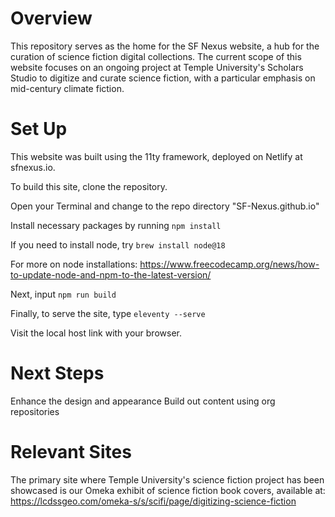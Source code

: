 # Overview

This repository serves as the home for the SF Nexus website, a hub for the curation of science fiction digital collections. The current scope of this website focuses on an ongoing project at Temple University's Scholars Studio to digitize and curate science fiction, with a particular emphasis on mid-century climate fiction.

# Set Up

This website was built using the 11ty framework, deployed on Netlify at sfnexus.io.

To build this site, clone the repository. 

Open your Terminal and change to the repo directory "SF-Nexus.github.io"

Install necessary packages by running `npm install` 

If you need to install node, try `brew install node@18`

For more on node installations: https://www.freecodecamp.org/news/how-to-update-node-and-npm-to-the-latest-version/

Next, input `npm run build`

Finally, to serve the site, type `eleventy --serve`

Visit the local host link with your browser.

# Next Steps

Enhance the design and appearance
Build out content using org repositories

# Relevant Sites

The primary site where Temple University's science fiction project has been showcased is our Omeka exhibit of science fiction book covers, available at: https://lcdssgeo.com/omeka-s/s/scifi/page/digitizing-science-fiction
